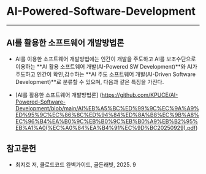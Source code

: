 # AI-Powered-Software-Development
***
## AI를 활용한 소프트웨어 개발방법론
* AI를 이용한 소프트웨어 개발방법에는 인간이 개발을 주도하고 AI를 보조수단으로 이용하는 **AI 활용 소프트웨어 개발(AI-Powered SW Development)**와 AI가 주도하고 인간이 확인,감수하는 **AI 주도 소프트웨어 개발(AI-Driven Software Development)**로 분류할 수 있으며, 다음과 같은 특징을 가진다.

   
  
* [AI를 활용한 소프트웨어 개발방법론] (https://github.com/KPUCE/AI-Powered-Software-Development/blob/main/AI%EB%A5%BC%ED%99%9C%EC%9A%A9%ED%95%9C%EC%86%8C%ED%94%84%ED%8A%B8%EC%9B%A8%EC%96%B4%EA%B0%9C%EB%B0%9C%EB%B0%A9%EB%B2%95%EB%A1%A0(%EC%A0%84%EA%B4%91%EC%9D%BC20250929).pdf)

## 참고문헌
   * 최지호 저, 클로드코드 완벽가이드, 골든래빗, 2025. 9
